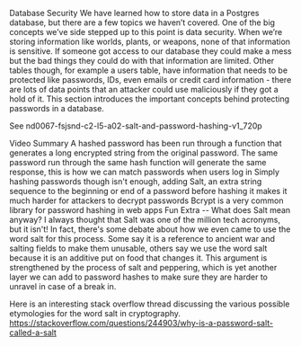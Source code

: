Database Security
We have learned how to store data in a Postgres database, but there are a few topics we haven’t covered. One of the big concepts we’ve side stepped up to this point is data security. When we’re storing information like worlds, plants, or weapons, none of that information is sensitive. If someone got access to our database they could make a mess but the bad things they could do with that information are limited. Other tables though, for example a users table, have information that needs to be protected like passwords, IDs, even emails or credit card information - there are lots of data points that an attacker could use maliciously if they got a hold of it. This section introduces the important concepts behind 
protecting passwords in a database.

See
nd0067-fsjsnd-c2-l5-a02-salt-and-password-hashing-v1_720p

Video Summary
A hashed password has been run through a function that generates a long encrypted string from the original password.
The same password run through the same hash function will generate the same response, this is how we can match passwords when users log in
Simply hashing passwords though isn't enough, adding Salt, an extra string sequence to the beginning or end of a password before hashing it makes it much harder for attackers to decrypt passwords
Bcrypt is a very common library for password hashing in web apps
Fun Extra -- What does Salt mean anyway?
I always thought that Salt was one of the million tech acronyms, but it isn't! In fact, there's some debate about how we even came to use the word salt for this process. Some say it is a reference to ancient war and salting fields to make them unusable, others say we use the word salt because it is an additive put on food that changes it. This argument is strengthened by the process of salt and peppering, which is yet another layer we can add to password hashes to make sure they are harder to unravel in case of a break in.

Here is an interesting stack overflow thread discussing the various possible etymologies for the word salt in cryptography. https://stackoverflow.com/questions/244903/why-is-a-password-salt-called-a-salt

